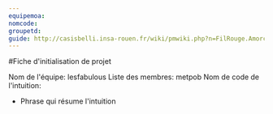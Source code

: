 ```yaml
---
equipemoa: 
nomcode:
groupetd: 
guide: http://casisbelli.insa-rouen.fr/wiki/pmwiki.php?n=FilRouge.AmorcerProjet
---
```

#Fiche d'initialisation de projet

Nom de l'équipe: lesfabulous
Liste des membres: metpob
Nom de code de l'intuition: 
- Phrase qui résume l'intuition
